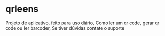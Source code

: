 # qrleens
Projeto de aplicativo, feito para uso diário,
Como ler um qr code, gerar qr code ou ler barcoder,
Se tiver dúvidas contate o suporte
